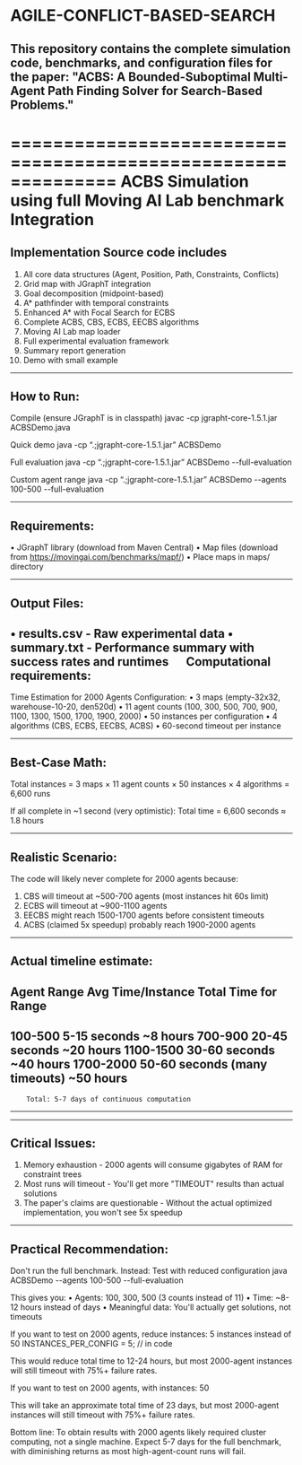 # AGILE-CONFLICT-BASED-SEARCH
## This repository contains the complete simulation code, benchmarks, and configuration files for the paper: "ACBS: A Bounded-Suboptimal Multi-Agent Path Finding Solver for Search-Based Problems."
==============================================================
ACBS Simulation using full Moving AI Lab benchmark Integration
==============================================================
Implementation Source code includes
-----------------------------------
1. All core data structures (Agent, Position, Path, Constraints, Conflicts)
2. Grid map with JGraphT integration
3. Goal decomposition (midpoint-based)
4. A* pathfinder with temporal constraints
5. Enhanced A* with Focal Search for ECBS
6. Complete ACBS, CBS, ECBS, EECBS algorithms
7. Moving AI Lab map loader
8. Full experimental evaluation framework
9. Summary report generation
10. Demo with small example
-----------
How to Run:
-----------
Compile (ensure JGraphT is in classpath)
javac -cp jgrapht-core-1.5.1.jar ACBSDemo.java

Quick demo
java -cp “.;jgrapht-core-1.5.1.jar” ACBSDemo

Full evaluation
java -cp “.;jgrapht-core-1.5.1.jar” ACBSDemo --full-evaluation

Custom agent range
java -cp “.;jgrapht-core-1.5.1.jar” ACBSDemo --agents 100-500 --full-evaluation

-------------
Requirements:
-------------
• JGraphT library (download from Maven Central)
• Map files (download from https://movingai.com/benchmarks/mapf/)
• Place maps in maps/ directory

-------------
Output Files:
-------------
• results.csv - Raw experimental data
• summary.txt - Performance summary with success rates and runtimes
 
Computational requirements:
---------------------------
Time Estimation for 2000 Agents
Configuration:
• 3 maps (empty-32x32, warehouse-10-20, den520d)
• 11 agent counts (100, 300, 500, 700, 900, 1100, 1300, 1500, 1700, 1900, 2000)
• 50 instances per configuration
• 4 algorithms (CBS, ECBS, EECBS, ACBS)
• 60-second timeout per instance

---------------
Best-Case Math:
---------------
Total instances = 3 maps × 11 agent counts × 50 instances × 4 algorithms
                = 6,600 runs

If all complete in ~1 second (very optimistic):
	Total time = 6,600 seconds ≈ 1.8 hours

-------------------
Realistic Scenario:
-------------------
The code will likely never complete for 2000 agents because:
1. CBS will timeout at ~500-700 agents (most instances hit 60s limit)
2. ECBS will timeout at ~900-1100 agents
3. EECBS might reach 1500-1700 agents before consistent timeouts
4. ACBS (claimed 5x speedup) probably reach 1900-2000 agents

-------------------------
Actual timeline estimate:
--------------------------------------------------------------------
Agent Range	Avg Time/Instance		Total Time for Range
--------------------------------------------------------------------
100-500		5-15 seconds			~8 hours
700-900		20-45 seconds			~20 hours
1100-1500	30-60 seconds			~40 hours
1700-2000	50-60 seconds (many timeouts)	~50 hours
--------------------------------------------------------------------
		Total: 5-7 days of continuous computation
--------------------------------------------------------------------

----------------
Critical Issues:
----------------
1. Memory exhaustion - 2000 agents will consume gigabytes of RAM for constraint trees
2. Most runs will timeout - You'll get more "TIMEOUT" results than actual solutions
3. The paper's claims are questionable - Without the actual optimized implementation, you won't see 5x speedup

-------------------------
Practical Recommendation:
-------------------------
Don't run the full benchmark. Instead: Test with reduced configuration
java ACBSDemo --agents 100-500 --full-evaluation

This gives you:
• Agents: 100, 300, 500 (3 counts instead of 11)
• Time: ~8-12 hours instead of days
• Meaningful data: You'll actually get solutions, not timeouts

If you want to test on 2000 agents, reduce instances: 5 instances instead of 50
INSTANCES_PER_CONFIG = 5;  // in code

This would reduce total time to 12-24 hours, but most 2000-agent instances will still timeout with 75%+ failure rates.

If you want to test on 2000 agents, with instances: 50

This will take an approximate total time of 23 days, but most 2000-agent instances will still timeout with 75%+ failure rates.

Bottom line: To obtain results with 2000 agents likely required cluster computing, not a single machine. Expect 5-7 days for the full benchmark, with diminishing returns as most high-agent-count runs will fail.

